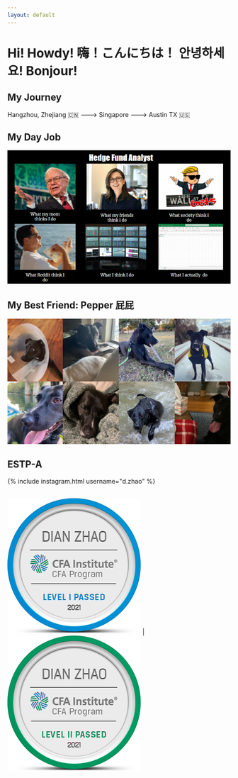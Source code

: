 ```yaml
---
layout: default
---
```

# Hi! Howdy! 嗨！こんにちは！ 안녕하세요! Bonjour!

## My Journey
Hangzhou, Zhejiang :cn: ---> Singapore ---> Austin TX :us:

## My Day Job
![What-I-Do](/assets/What-I-Do.PNG)
<br>


## My Best Friend: Pepper 屁屁 
![pepper](/assets/pepper.jpg)
<br>


## ESTP-A
{% include instagram.html username="d.zhao" %}
&nbsp;

##
![CFAI](/assets/CFAI.png)  |  ![CFAII](/assets/CFAII.png) 
